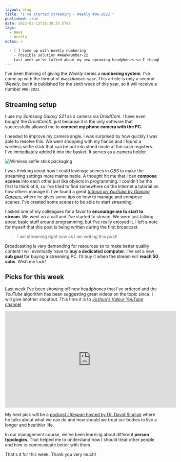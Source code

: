```yaml
---
layout: blog
title: "I've started streaming - Weekly #06-2022 "
published: true
date: 2022-02-13T19:39:33.578Z
tags:
  - News
  - Weekly
notes: >
  
  - [ ] Come up with Weekly numbering 
    - Possible solution #WeekNumber-22
  - Last week we've talked about my new upcoming headphones so I thought I would share another video I've liked. It's about different types of headphones and amplifiers https://www.youtube.com/watch?v=hoLMdrD5pi
---
```

I've been thinking of giving the *Weekly* series a **numbering system**. I've come up with the format of `#weekNumber-year`. This article is only a second *Weekly*, but it is published for the sixth week of this year, so it will receive a number `#06-2022`.

## Streaming setup

I use my *Samsung Galaxy S21* as a camera via *DroidCam*. I have even bought the *DroidCamX*, just because it is the only software that successfully allowed me to **connect my phone camera with the PC.**

I needed to improve my camera angle. I was surprised by how quickly I was able to resolve this. We went shopping with my fiance and I found a wireless selfie stick that can be put into stand mode at the cash registers. I've immediately added it into the basket. It serves as a camera holder.

![Wireless selfie stick packaging](/images/uploads/20220212_120400.jpg "The packaging box of the wireless selfie stick")

I was thinking about how I could leverage scenes in *OBS* to make the streaming settings more maintainable. A thought hit me that I can **compose scenes** into each other just like objects in programming. I couldn't be the first to think of it, so I've tried to find somewhere on the internet a tutorial on how others manage it. I've found a great [tutorial on *YouTube* by *Gaming Careers*](https://www.youtube.com/watch?v=CvzAoqXtREw), where he gives some tips on how to manage and compose scenes. I've created some scenes to be able to start streaming.

I asked one of my colleagues for a favor to **encourage me to start to stream**. We went on a call and I've started to stream. We were just talking about basic stuff around programming, but I've really enjoyed it.
I left a note for myself that this post is being written during the first broadcast.

> I am streaming right now as I am writing this post!

Broadcasting is very demanding for resources so to make better quality content I will eventually have to **buy a dedicated computer**.
I've set a new **sub goal** for buying a streaming PC. I'll buy it when the stream will **reach 50 subs**. Wish me luck!

## Picks for this week

Last week I've been showing off new headphones that I've ordered and the *YouTube* algorithm has been suggesting great videos on the topic since. I will give another shoutout. This time it is to [Joshua's Valour *YouTube* channel](https://www.youtube.com/channel/UCx9bOYEjkevIDYONBAstK-A)

<iframe width="560" height="315" src="https://www.youtube.com/embed/hoLMdrD5pic" title="YouTube video player" frameborder="0" allow="accelerometer; autoplay; clipboard-write; encrypted-media; gyroscope; picture-in-picture" allowfullscreen></iframe>

My next pick will be a [podcast *Lifespan* hosted by Dr. David Sinclair](https://open.spotify.com/show/3PkkSdQE8DfeiKvSk1Mg1J) where he talks about what we can do and how should we treat our bodies to live a longer and healthier life.

In our management course, we've been learning about different **person typologies**. That helped me to understand how I should treat other people and how to communicate better with them.

That's it for this week. Thank you very much!